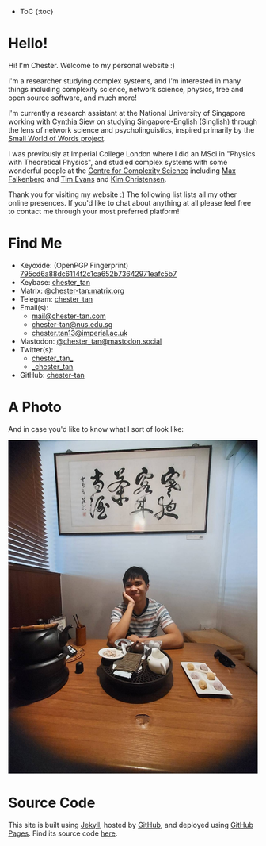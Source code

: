 * ToC
{:toc}

# Hello!

Hi! I'm Chester. Welcome to my personal website \:\)

I'm a researcher studying complex systems, and I'm interested in many things including complexity science, network science, physics, free and open source software, and much more! 

I'm currently a research assistant at the National University of Singapore working with [Cynthia Siew](https://csqsiew.netlify.app/) on studying Singapore-English (Singlish) through the lens of network science and psycholinguistics, inspired primarily by the [Small World of Words project](https://smallworldofwords.org/en/project/home).

I was previously at Imperial College London where I did an MSci in \"Physics with Theoretical Physics\", and studied complex systems with some wonderful people at the [Centre for Complexity Science](https://www.imperial.ac.uk/complexity-science) including [Max Falkenberg](https://orcid.org/0000-0002-2986-2494) and [Tim Evans](http://netplexity.org/) and [Kim Christensen](https://www.imperial.ac.uk/people/k.christensen).

Thank you for visiting my website \:\) The following list lists all my other online presences. If you'd like to chat about anything at all please feel free to contact me through your most preferred platform!

# Find Me

* Keyoxide: (OpenPGP Fingerprint) [795cd6a88dc6114f2c1ca652b73642971eafc5b7](https://keyoxide.org/795cd6a88dc6114f2c1ca652b73642971eafc5b7)
* Keybase: [chester_tan](https://keybase.io/chester_tan)
* Matrix: [@chester-tan:matrix.org](https://matrix.to/#/@chester-tan:matrix.org)
* Telegram: [chester_tan](https://t.me/chester_tan)
* Email(s): 
  * [mail@chester-tan.com](mailto:mail@chester-tan.com)
  * [chester-tan@nus.edu.sg](mailto:chester-tan@nus.edu.sg)
  * [chester.tan13@imperial.ac.uk](mailto:chester.tan13@imperial.ac.uk)
* Mastodon: [@chester\_tan@mastodon.social](https://mastodon.social/@chester_tan)
* Twitter(s): 
  * [chester\_tan\_](https://twitter.com/chester_tan_)
  * [\_chester\_tan](https://twitter.com/_chester_tan)
* GitHub: [chester-tan](https://github.com/chester-tan)

# A Photo

And in case you'd like to know what I sort of look like:

![profile picture](./hello.jpg)

# Source Code

This site is built using [Jekyll](https://jekyllrb.com/), hosted by [GitHub](https://github.com), and deployed using [GitHub Pages](https://docs.github.com/en/pages/setting-up-a-github-pages-site-with-jekyll/about-github-pages-and-jekyll). Find its source code [here](https://github.com/chester-tan/chester-tan.github.io).
